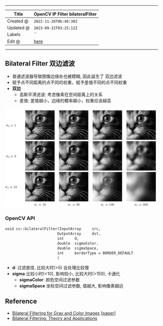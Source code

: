 -----

| Title     | OpenCV IP Filter bilateralFilter                      |
| --------- | ----------------------------------------------------- |
| Created @ | `2022-11-28T06:40:30Z`                                |
| Updated @ | `2023-09-22T03:25:12Z`                                |
| Labels    | \`\`                                                  |
| Edit @    | [here](https://github.com/junxnone/aiwiki/issues/317) |

-----

## Bilateral Filter 双边滤波

  - 普通滤波器导致图像边缘处也被模糊, 因此诞生了 双边滤波
  - 赋予点不同距离的点不同的权重，赋予差值不同的点不同权重
  - **双边**
      - 高斯平滑滤波: 考虑像素在空间距离上的关系
      - 差值: 差值越小，边缘的概率越小，权重应该越高

![image](media/8de212fcd43f13c2184c939d0ea6cb1ab6e65afd.png)

### OpenCV API

``` 
void cv::bilateralFilter(InputArray     src,
                        OutputArray     dst,
                        int     d,
                        double  sigmaColor,
                        double  sigmaSpace,
                        int     borderType = BORDER_DEFAULT 
                        )   
```

  - **d**: 过滤直径, 比较大时(\>5) 会处理比较慢
  - **sigma** 比较小时(\<10), 影响较小, 比较大时(\>150), 卡通化
      - **sigmaColor**: 颜色空间过滤参数
      - **sigmaSpace** 坐标空间过滤参数, 值越大, 影响像素越远

## Reference

  - [Bilateral Filtering for Gray and Color
    Images](https://homepages.inf.ed.ac.uk/rbf/CVonline/LOCAL_COPIES/MANDUCHI1/Bilateral_Filtering.html)
    \[[paper](https://users.soe.ucsc.edu/~manduchi/Papers/ICCV98.pdf)\]
  - [Bilateral Filtering: Theory and
    Applications](https://people.csail.mit.edu/sparis/publi/2009/fntcgv/Paris_09_Bilateral_filtering.pdf)
